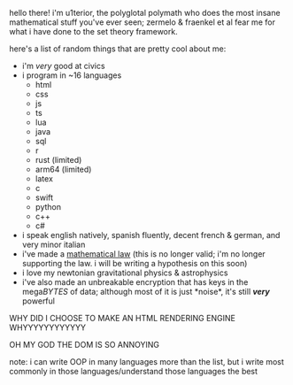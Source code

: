 hello there! i'm u1terior, the polyglotal polymath who does the most insane mathematical stuff you've ever seen; zermelo & fraenkel et al fear me for what i have done to the set theory framework.

here's a list of random things that are pretty cool about me:
- i'm *very* good at civics
- i program in ~16 languages
  - html
  - css
  - js
  - ts
  - lua
  - java
  - sql
  - r
  - rust (limited)
  - arm64 (limited)
  - latex
  - c
  - swift
  - python
  - c++
  - c#
- i speak english natively, spanish fluently, decent french & german, and very minor italian
- i've made a [mathematical law](https://academics.u1t.dev/archived-interfinite-law) (this is no longer valid; i'm no longer supporting the law. i will be writing a hypothesis on this soon)
- i love my newtonian gravitational physics & astrophysics
- i've also made an unbreakable encryption that has keys in the mega*BYTES* of data; although most of it is just \*noise\*, it's still ***very*** powerful

WHY DID I CHOOSE TO MAKE AN HTML RENDERING ENGINE WHYYYYYYYYYYYY

OH MY GOD THE DOM IS SO ANNOYING

note: i can write OOP in many languages more than the list, but i write most commonly in those languages/understand those languages the best
